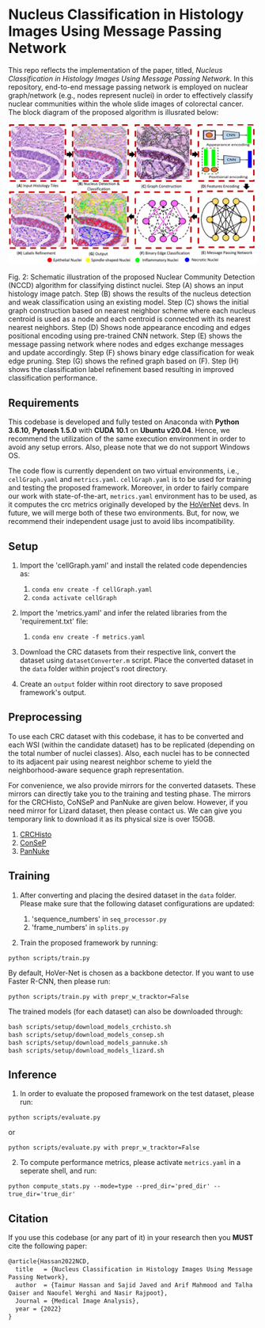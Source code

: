 # Nucleus Classification in Histology Images Using Message Passing Network

This repo reflects the implementation of the paper, titled, *Nucleus Classification in Histology Images Using Message Passing Network*. In this repository, end-to-end message passing network is employed on nuclear graph/network (e.g., nodes represent nuclei) in order to effectively classify nuclear communities within the whole slide images of colorectal cancer. The block diagram of the proposed algorithm is illusrated below: 

![Block_Diagram](images/SystemDiagram.png)

Fig. 2: Schematic illustration of the proposed Nuclear Community Detection (NCCD) algorithm for classifying distinct nuclei. Step (A) shows an input histology
image patch. Step (B) shows the results of the nucleus detection and weak classification using an existing model. Step (C) shows the initial graph construction based
on nearest neighbor scheme where each nucleus centroid is used as a node and each centroid is connected with its nearest nearest neighbors. Step (D) Shows node
appearance encoding and edges positional encoding using pre-trained CNN network. Step (E) shows the message passing network where nodes and edges exchange
messages and update accordingly. Step (F) shows binary edge classification for weak edge pruning. Step (G) shows the refined graph based on (F). Step (H) shows
the classification label refinement based resulting in improved classification performance.

## Requirements
This codebase is developed and fully tested on Anaconda with **Python 3.6.10**, **Pytorch 1.5.0** with **CUDA 10.1** on **Ubuntu v20.04**. Hence, we recommend the utilization of the same execution environment in order to avoid any setup errors. Also, please note that we do not support Windows OS. 

The code flow is currently dependent on two virtual environments, i.e., `cellGraph.yaml` and `metrics.yaml`. `cellGraph.yaml` is to be used for training and testing the proposed framework. Moreover, in order to fairly compare our work with state-of-the-art, `metrics.yaml` environment has to be used, as it computes the crc metrics originally developed by the [HoVerNet](https://github.com/vqdang/hover_net) devs. In future, we will merge both of these two environments. But, for now, we recommend their independent usage just to avoid libs incompatibility.   

## Setup

1. Import the 'cellGraph.yaml' and install the related code dependencies as:
    1. `conda env create -f cellGraph.yaml`
    2. `conda activate cellGraph`

2. Import the 'metrics.yaml' and infer the related libraries from the 'requirement.txt' file:
   1. `conda env create -f metrics.yaml`
    
3. Download the CRC datasets from their respective link, convert the dataset using `datasetConverter.m` script. Place the converted dataset in the `data` folder within project's root directory.

4. Create an `output` folder within root directory to save proposed framework's output. 

## Preprocessing
To use each CRC dataset with this codebase, it has to be converted and each WSI (within the candidate dataset) has to be replicated (depending on the total number of nuclei classes). Also, each nuclei has to be connected to its adjacent pair using nearest neighbor scheme to yield the neighborhood-aware sequence graph representation. 

For convenience, we also provide mirrors for the converted datasets. These mirrors can directly take you to the training and testing phase. The mirrors for the CRCHisto, CoNSeP and PanNuke are given below. However, if you need mirror for Lizard dataset, then please contact us. We can give you temporary link to download it as its physical size is over 150GB.
   1. [CRCHisto](https://drive.google.com/file/d/1H9J5vGE-e-7UgravOMiAYjZzRQH4vk5l/view?usp=sharing)
   2. [ConSeP](https://drive.google.com/file/d/14x8howsmet6xRvEC7hPeAe08nx3Dtaon/view?usp=sharing)
   3. [PanNuke](https://drive.google.com/file/d/1NoraFIdse-xEkGoqnL3BVcEu6-E6IcJO/view?usp=sharing)

## Training
1. After converting and placing the desired dataset in the `data` folder. Please make sure that the following dataset configurations are updated:
   1. 'sequence_numbers' in `seq_processor.py`
   2. 'frame_numbers' in `splits.py`

2. Train the proposed framework by running:
```
python scripts/train.py 
```
By default, HoVer-Net is chosen as a backbone detector. If you want to use Faster R-CNN, then please run:
```
python scripts/train.py with prepr_w_tracktor=False
```

The trained models (for each dataset) can also be downloaded through:
```
bash scripts/setup/download_models_crchisto.sh
bash scripts/setup/download_models_consep.sh
bash scripts/setup/download_models_pannuke.sh
bash scripts/setup/download_models_lizard.sh
```

## Inference
1. In order to evaluate the proposed framework on the test dataset, please run:
```
python scripts/evaluate.py 
```
or
```
python scripts/evaluate.py with prepr_w_tracktor=False
```
2. To compute performance metrics, please activate `metrics.yaml` in a seperate shell, and run:
```
python compute_stats.py --mode=type --pred_dir='pred_dir' --true_dir='true_dir'
```

## Citation
If you use this codebase (or any part of it) in your research then you **MUST** cite the following paper:

```
@article{Hassan2022NCD,
  title   = {Nucleus Classification in Histology Images Using Message Passing Network},
  author  = {Taimur Hassan and Sajid Javed and Arif Mahmood and Talha Qaiser and Naoufel Werghi and Nasir Rajpoot},
  Journal = {Medical Image Analysis},
  year = {2022}
}
```

